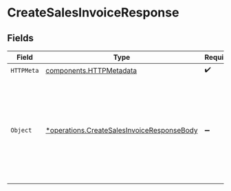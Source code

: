 # CreateSalesInvoiceResponse


## Fields

| Field                                                                                                                                                         | Type                                                                                                                                                          | Required                                                                                                                                                      | Description                                                                                                                                                   |
| ------------------------------------------------------------------------------------------------------------------------------------------------------------- | ------------------------------------------------------------------------------------------------------------------------------------------------------------- | ------------------------------------------------------------------------------------------------------------------------------------------------------------- | ------------------------------------------------------------------------------------------------------------------------------------------------------------- |
| `HTTPMeta`                                                                                                                                                    | [components.HTTPMetadata](../../models/components/httpmetadata.md)                                                                                            | :heavy_check_mark:                                                                                                                                            | N/A                                                                                                                                                           |
| `Object`                                                                                                                                                      | [*operations.CreateSalesInvoiceResponseBody](../../models/operations/createsalesinvoiceresponsebody.md)                                                       | :heavy_minus_sign:                                                                                                                                            | The newly created invoice object. For a complete reference of the invoice object, refer to the<br/>[Get sales invoice endpoint](get-sales-invoice) documentation. |